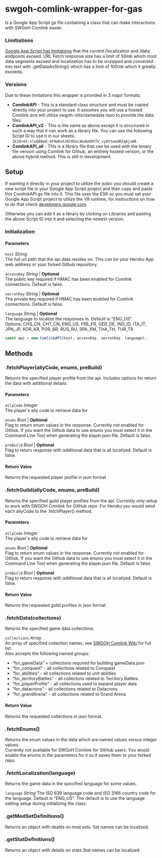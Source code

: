 # swgoh-comlink-wrapper-for-gas
Is a Google App Script gs file containing a class that can make interactions with SWGoH Comlink easier.

### Limitiations
[Google App Script has limitations](https://developers.google.com/apps-script/guides/services/quotas) that the current /localization and /data endpoints exceed. URL Fetch response size has a limit of 50mb which most data segments exceed and localization has to be unzipped and converted into text with .getDataAsString() which has a limit of 100mb which it greatly exceeds. 

### Versions
Due to these limitations this wrapper is provided in 3 major formats:
* **ComlinkAPI** - This is a standard class structure and must be copied directly into your project to use. It assumes you will use a hosted Comlink and will utilize swgoh-utils/damedata repo to provide the data files.
* **ComlinkAPI_v2** - This is the same as above except it is structured in such a way that it can work as a library file. You can use the following Script ID to use it in our sheets.\
`1k18re5-xluQEBoB_eF4wKvhJKC6DvLWu4woDtTV_vyDttwed02qAjiWA`
* **ComlinkAPI_all** - This is a library file that can be used with the binary file version using Comlink for Github, an entirely hosted version, or the above hybrid method. This is still in development.

## Setup
If wanting it directly in your project to utilize the jsdoc you should create a new script file in your Google App Script project and then copy and paste this ComlinkAPI.gs file into it. This file uses the ES6 so you must set your Google App Script project to utilize the V8 runtime, for instructions on how to do that check [developers.google.com](https://developers.google.com/apps-script/guides/v8-runtime#enabling_the_v8_runtime).

Otherwise you can add it as a library by clicking on Libraries and pasting the above Script ID into it and selecting the newest version.

### Initialization
#### Parameters
`host` _String_\
The full url path that the api data resides on. This can be your Heroku App web address or your forked Github repository.

`accessKey` _String_ | **Optional**\
The public key required if HMAC has been enabled for Comlink connections. Default is false.

`secretKey` _String_ | **Optional**\
The private key required if HMAC has been enabled for Comlink connections. Default is false.

`language` _String_ | **Optional**\
The language to localize the responses in. Default is "ENG_US".\
Options: CHS_CN, CHT_CN, ENG_US, FRE_FR, GER_DE, IND_ID, ITA_IT, JPN_JP, KOR_KR, POR_BR, RUS_RU, SPA_XM, THA_TH, TUR_TR

```javascript
const api = new ComlinkAPI(host, accessKey, secretKey, language);
```


## Methods
### .fetchPlayer(allyCode, enums, preBuild)
Returns the specified player profile from the api. Includes options for return the data with additional details. 
#### Parameters
`allyCode` _Integer_\
The player's ally code to retrieve data for

`enums` _Bool_ | **Optional**\
Flag to return enum values in the response. Currently not enabled for Github. If you want the Github data to use enums you must select it in the Command Line Tool when generating the player.json file. Default is false.

`preBuild` _Bool_ | **Optional**\
Flag to return response with additional data that is all localized. Default is false.
#### Return Value 
Returns the requested player profile in json format


### .fetchGuild(allyCode, enums, preBuild)
Returns the specified guild player profiles from the api. Currently only setup to work with SWGOH Comlink for GitHub repo. For Heroku you would send each allyCode to the .fetchPlayer() method.
#### Parameters
`allyCode` _Integer_\
The player's ally code to retrieve data for

`enums` _Bool_ | **Optional**\
Flag to return enum values in the response. Currently not enabled for Github. If you want the Github data to use enums you must select it in the Command Line Tool when generating the player.json file. Default is false.

`preBuild` _Bool_ | **Optional**\
Flag to return response with additional data that is all localized. Default is false.
#### Return Value 
Returns the requested guild profiles in json format


### .fetchData(collections)
Returns the specified game data collections.

`collections` _Array_\
An array of specified collection names, see [SWGOH Comlink Wiki](https://gitlab.com/swgoh-tools/swgoh-comlink/-/wikis/Game-Data) for full list.\
Also accepts the following named groups: 
* "for_gameData" = collections required for building gameData.json
* "for_conquest" - all collections related to Conquest
* "for_abilities" - all collections related to unit abilities
* "for_territoryBattles" - all collectons related to Territory Battles
* "for_playerProfile" - all collections used to expand player data
* "for_datacrons" - all collections related to Datacrons
* "for_grandArena" - all collections related to Grand Arena

#### Return Value 
Returns the requested collections in json format.


### .fetchEnums()
Returns the enum values in the data which are named values versus integer values.\
Currently not available for SWGoH Comlink for GitHub users. You would enable the enums in the parameters for it so it saves them to your forked repo.


### .fetchLocalization(language)
Returns the game data in the specified language for some values.

`language` _String_
The ISO 639 language code and ISO 3166 country code for the language. Default is "ENG_US". The default is to use the language setting setup during initializing the class.


### .getModSetDefinitions()
Returns an object with deatils on mod sets. Set names can be localized.

### .getStatDefinitions()
Returns an object with details on stats.Stat names can be localized.
